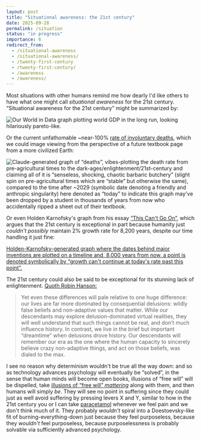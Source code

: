 ```yaml
---
layout: post
title: "Situational awareness: the 21st century"
date: 2025-09-28
permalink: /situation
status: "in progress"
importance: 6
redirect_from:
  - /situational-awareness
  - /situational-awareness/
  - /twenty-first-century
  - /twenty-first-century/
  - /awareness
  - /awareness/
---
```


Most situations with other humans remind me how dearly I'd like others to have what one might call *situational awareness* for the 21st century. “Situational awareness for the 21st century” might be summarized by:



![Our World in Data graph plotting world GDP in the long run, looking hilariously pareto-like.]([https://imgur.com/mKS5T2S.png](https://imgur.com/mKS5T2S.png))


Or the current unfathomable ~near-100% [rate of involuntary deaths](https://ourworldindata.org/grapher/number-of-deaths-per-year), which we could image viewing from the perspective of a future textbook page from a more civilized Earth:


![Claude-generated graph of “deaths”, vibes-plotting the death rate from pre-agricultural times to the dark-ages/enlightenment/21st-century and claiming all of it is “senseless, shocking, chaotic barbaric butchery” (slight spin on pre-agricultural times which are “stable” but otherwise the same), compared to the time after ~2029 (symbolic date denoting a friendly and anthropic singularity) here denoted as “today” to indicate this graph may've been dropped by a student in thousands of years from now who accidentally ripped a sheet out of their textbook.]([https://imgur.com/icqEgjm.png](https://imgur.com/icqEgjm.png))




Or even Holden Karnofsky's graph from his essay [“This Can't Go On”](https://www.lesswrong.com/posts/5FZxhdi6hZp8QwK7k/this-can-t-go-on), which argues that the 21st century is exceptional in part because humanity just *couldn't possibly* maintain 2% growth rate for 8,200 years, despite our time handling it just fine:


[Holden-Karnofsky-generated graph where the dates behind major inventions are plotted on a timeline and, 8,000 years from now, a point is denoted symbolically by “growth can't continue at today's rate past this point”.]([https://imgur.com/9IC52sS.png](https://imgur.com/9IC52sS.png))



The 21st century could also be said to be exceptional for its stunning lack of enlightenment. [Quoth Robin Hanson:](https://www.overcomingbias.com/p/this-is-the-dream-timehtml)


> Yet even these differences will pale relative to one huge difference: our lives are far more dominated by consequential delusions: wildly false beliefs and non-adaptive values that matter.  While our descendants may explore delusion-dominated virtual realities, they will well understand that such things cannot be real, and don’t much influence history.  In contrast, we live in the brief but important “dreamtime” when delusions drove history.  Our descendants will remember our era as the one where the human capacity to sincerely believe crazy non-adaptive things, and act on those beliefs, was dialed to the max.


I see no reason why determinism wouldn't be true all the way down: and so as technology advances psychology will eventually be “solved”, in the sense that human minds will become open books, illusions of “free will” will be dispelled, take [illusions of “free will” *mattering*](http://lesswrong.com/posts/NEeW7eSXThPz7o4Ne/thou-art-physics) along with them, and then humans will simply *be*. They will see no point in suffering since they could just as well avoid suffering by pressing levers X and Y, similar to how in the 21st century you or I can take [paracetamol](https://en.wikipedia.org/wiki/Paracetamol) whenever we feel pain and we don't think much of it. They probably *wouldn't* spiral into a Doestoevsky-like fit of burning-everything-down just because they feel purposeless, because they *wouldn't* feel purposeless, because purposelessness is probably solvable via sufficiently advanced psychology.
